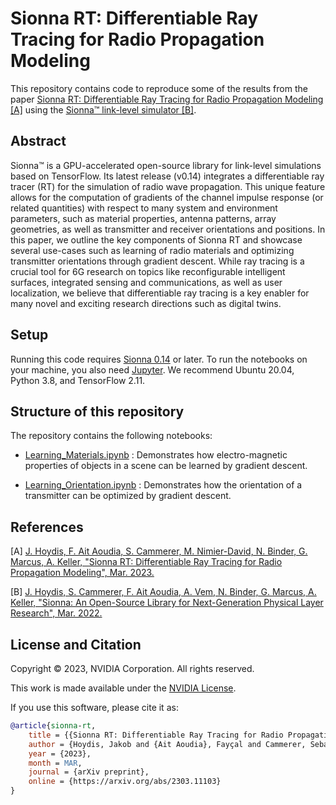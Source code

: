 <!-- SPDX-FileCopyrightText: Copyright (c) 2023 NVIDIA CORPORATION & AFFILIATES. All rights reserved.
SPDX-License-Identifier: LicenseRef-NvidiaProprietary

NVIDIA CORPORATION, its affiliates and licensors retain all intellectual
property and proprietary rights in and to this material, related
documentation and any modifications thereto. Any use, reproduction,
disclosure or distribution of this material and related documentation
without an express license agreement from NVIDIA CORPORATION or
its affiliates is strictly prohibited. -->

# Sionna RT: Differentiable Ray Tracing for Radio Propagation Modeling

This repository contains code to reproduce some of the results from the paper [Sionna RT: Differentiable Ray Tracing for Radio Propagation Modeling [A]](https://arxiv.org/abs/2303.11103) using the [Sionna&trade; link-level simulator [B]](https://nvlabs.github.io/sionna/).

## Abstract
Sionna&trade; is a GPU-accelerated open-source library for link-level simulations based on TensorFlow. Its latest release (v0.14) integrates a differentiable ray tracer (RT) for the simulation of radio wave propagation. This unique feature allows for the computation of gradients of the channel impulse response (or related quantities) with respect to many system  and environment parameters, such as material properties, antenna patterns, array geometries, as well as transmitter and receiver orientations and positions. In this paper, we outline the key components of Sionna RT and showcase several use-cases such as learning of radio materials and optimizing transmitter orientations through gradient descent. While ray tracing is a crucial tool for 6G research on topics like reconfigurable intelligent surfaces, integrated sensing and communications, as well as user localization, we believe that differentiable ray tracing is a key enabler for many novel and exciting research directions such as digital twins.

## Setup
Running this code requires [Sionna 0.14](https://nvlabs.github.io/sionna/) or later.
To run the notebooks on your machine, you also need [Jupyter](https://jupyter.org).
We recommend Ubuntu 20.04, Python 3.8, and TensorFlow 2.11.

## Structure of this repository

The repository contains the following notebooks:

* [Learning_Materials.ipynb](Learning_Materials.ipynb) : Demonstrates how electro-magnetic properties of objects in a scene can be learned by gradient descent.

* [Learning_Orientation.ipynb](Learning_Orientation.ipynb) : Demonstrates how the orientation of a transmitter can be optimized by gradient descent.

## References

[A] [J. Hoydis, F. Ait Aoudia, S. Cammerer, M. Nimier-David, N. Binder, G. Marcus, A. Keller, "Sionna RT: Differentiable Ray Tracing for Radio Propagation Modeling", Mar. 2023.](https://arxiv.org/abs/2303.11103)

[B] [J. Hoydis, S. Cammerer, F. Ait Aoudia, A. Vem, N. Binder, G. Marcus, A. Keller, "Sionna: An Open-Source Library for Next-Generation Physical Layer Research", Mar. 2022.](https://arxiv.org/abs/2203.11854)

## License and Citation

Copyright &copy; 2023, NVIDIA Corporation. All rights reserved.

This work is made available under the [NVIDIA License](LICENSE.txt).

If you use this software, please cite it as:
```bibtex
@article{sionna-rt,
    title = {{Sionna RT: Differentiable Ray Tracing for Radio Propagation Modeling}},
    author = {Hoydis, Jakob and {Ait Aoudia}, Fayçal and Cammerer, Sebastian and Nimier-David, Merlin and Binder, Nikolaus and Marcus, Guillermo and Keller, Alexander},
    year = {2023},
    month = MAR,
    journal = {arXiv preprint},
    online = {https://arxiv.org/abs/2303.11103}
}
```
